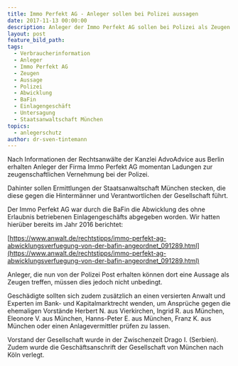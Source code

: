 ```yaml
---
title: Immo Perfekt AG - Anleger sollen bei Polizei aussagen
date: 2017-11-13 00:00:00
description: Anleger der Immo Perfekt AG sollen bei Polizei als Zeugen aussagen
layout: post
feature_bild_path:
tags:
  - Verbraucherinformation
  - Anleger
  - Immo Perfekt AG
  - Zeugen
  - Aussage
  - Polizei
  - Abwicklung
  - BaFin
  - Einlagengeschäft
  - Untersagung
  - Staatsanwaltschaft München
topics:
  - anlegerschutz
author: dr-sven-tintemann
---
```



Nach Informationen der Rechtsanwälte der Kanzlei AdvoAdvice aus Berlin erhalten Anleger der Firma Immo Perfekt AG momentan Ladungen zur zeugenschaftlichen Vernehmung bei der Polizei.

Dahinter sollen Ermittlungen der Staatsanwaltschaft München stecken, die diese gegen die Hintermänner und Verantwortlichen der Gesellschaft führt.

Der Immo Perfekt AG war durch die BaFin die Abwicklung des ohne Erlaubnis betriebenen Einlagengeschäfts abgegeben worden. Wir hatten hierüber bereits im Jahr 2016 berichtet:

[https://www.anwalt.de/rechtstipps/immo-perfekt-ag-abwicklungsverfuegung-von-der-bafin-angeordnet_091289.html](https://www.anwalt.de/rechtstipps/immo-perfekt-ag-abwicklungsverfuegung-von-der-bafin-angeordnet_091289.html)

Anleger, die nun von der Polizei Post erhalten können dort eine Aussage als Zeugen treffen, müssen dies jedoch nicht unbedingt.

Geschädigte sollten sich zudem zusätzlich an einen versierten Anwalt und Experten im Bank- und Kapitalmarktrecht wenden, um Ansprüche gegen die ehemaligen Vorstände Herbert N. aus Vierkirchen, Ingrid R. aus München, Eleonore V. aus München, Hanns-Peter E. aus München, Franz K. aus München oder einen Anlagevermittler prüfen zu lassen.

Vorstand der Gesellschaft wurde in der Zwischenzeit Drago I. (Serbien). Zudem wurde die Geschäftsanschrift der Gesellschaft von München nach Köln verlegt.